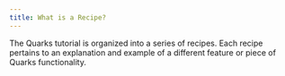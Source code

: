 ```yaml
---
title: What is a Recipe?
---
```


The Quarks tutorial is organized into a series of recipes. Each recipe pertains to an explanation and example of a different feature or piece of Quarks functionality. 